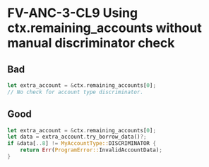 # FV-ANC-3-CL9 Using ctx.remaining\_accounts without manual discriminator check

## Bad


```rust
let extra_account = &ctx.remaining_accounts[0];
// No check for account type discriminator.
```

## Good


```rust
let extra_account = &ctx.remaining_accounts[0];
let data = extra_account.try_borrow_data()?;
if &data[..8] != MyAccountType::DISCRIMINATOR {
    return Err(ProgramError::InvalidAccountData);
}
```
